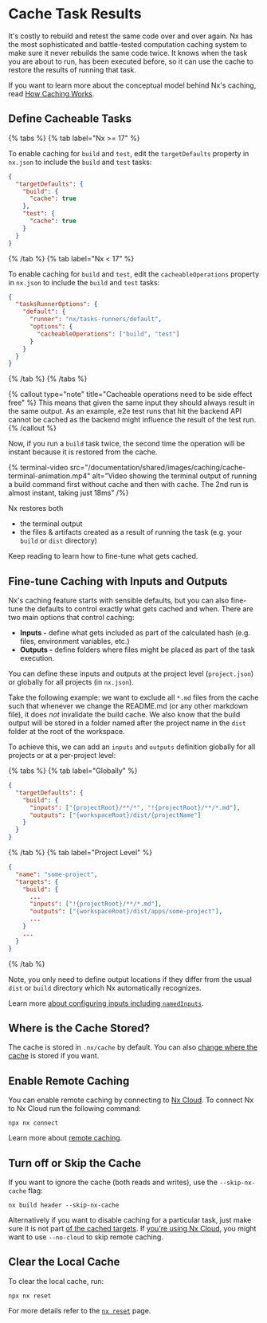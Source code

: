 # Cache Task Results

It's costly to rebuild and retest the same code over and over again. Nx has the most sophisticated and battle-tested computation caching system to make sure it never rebuilds the same code twice. It knows when the task you are about to run, has been executed before, so it can use the cache to restore the results of running that task.

If you want to learn more about the conceptual model behind Nx's caching, read [How Caching Works](/concepts/how-caching-works).

## Define Cacheable Tasks

{% tabs %}
{% tab label="Nx >= 17" %}

To enable caching for `build` and `test`, edit the `targetDefaults` property in `nx.json` to include the `build` and `test` tasks:

```json {% fileName="nx.json" %}
{
  "targetDefaults": {
    "build": {
      "cache": true
    },
    "test": {
      "cache": true
    }
  }
}
```

{% /tab %}
{% tab label="Nx < 17" %}

To enable caching for `build` and `test`, edit the `cacheableOperations` property in `nx.json` to include the `build` and `test` tasks:

```json {% fileName="nx.json" %}
{
  "tasksRunnerOptions": {
    "default": {
      "runner": "nx/tasks-runners/default",
      "options": {
        "cacheableOperations": ["build", "test"]
      }
    }
  }
}
```

{% /tab %}
{% /tabs %}

{% callout type="note" title="Cacheable operations need to be side effect free" %}
This means that given the same input they should always result in
the same output. As an example, e2e test runs that hit the backend API cannot be cached as the backend might influence
the result of the test run.
{% /callout %}

Now, if you run a `build` task twice, the second time the operation will be instant because it is restored from the cache.

{% terminal-video src="/documentation/shared/images/caching/cache-terminal-animation.mp4" alt="Video showing the terminal output of running a build command first without cache and then with cache. The 2nd run is almost instant, taking just 18ms" /%}

Nx restores both

- the terminal output
- the files & artifacts created as a result of running the task (e.g. your `build` or `dist` directory)

Keep reading to learn how to fine-tune what gets cached.

## Fine-tune Caching with Inputs and Outputs

Nx's caching feature starts with sensible defaults, but you can also fine-tune the defaults to control exactly what gets cached and when. There are two main options that control caching:

- **Inputs -** define what gets included as part of the calculated hash (e.g. files, environment variables, etc.)
- **Outputs -** define folders where files might be placed as part of the task execution.

You can define these inputs and outputs at the project level (`project.json`) or globally for all projects (in `nx.json`).

Take the following example: we want to exclude all `*.md` files from the cache such that whenever we change the README.md (or any other markdown file), it does _not_ invalidate the build cache. We also know that the build output will be stored in a folder named after the project name in the `dist` folder at the root of the workspace.

To achieve this, we can add an `inputs` and `outputs` definition globally for all projects or at a per-project level:

{% tabs %}
{% tab label="Globally" %}

```json {% fileName="nx.json" %}
{
  "targetDefaults": {
    "build": {
      "inputs": ["{projectRoot}/**/*", "!{projectRoot}/**/*.md"],
      "outputs": ["{workspaceRoot}/dist/{projectName"]
    }
  }
}
```

{% /tab %}
{% tab label="Project Level" %}

```json {% fileName="packages/some-project/project.json"  %}
{
  "name": "some-project",
  "targets": {
    "build": {
      ...
      "inputs": ["!{projectRoot}/**/*.md"],
      "outputs": ["{workspaceRoot}/dist/apps/some-project"],
      ...
    }
    ...
  }
}
```

{% /tab %}

Note, you only need to define output locations if they differ from the usual `dist` or `build` directory which Nx automatically recognizes.

Learn more [about configuring inputs including `namedInputs`](/recipes/running-tasks/customizing-inputs).

## Where is the Cache Stored?

The cache is stored in `.nx/cache` by default. You can also [change where the cache](/recipes/running-tasks/change-cache-location) is stored if you want.

## Enable Remote Caching

You can enable remote caching by connecting to [Nx Cloud](/nx-cloud). To connect Nx to Nx Cloud run the following command:

```shell
npx nx connect
```

Learn more about [remote caching](/nx-cloud/features/remote-cache).

## Turn off or Skip the Cache

If you want to ignore the cache (both reads and writes), use the `--skip-nx-cache` flag:

```shell
nx build header --skip-nx-cache
```

Alternatively if you want to disable caching for a particular task, just make sure it is not part [of the cached targets](/core-features/cache-task-results#define-cacheable-tasks). If [you're using Nx Cloud](/nx-cloud/features/remote-cache#skipping-cloud-cache), you might want to use `--no-cloud` to skip remote caching.

## Clear the Local Cache

To clear the local cache, run:

```shell
npx nx reset
```

For more details refer to the [`nx reset`](/nx-api/nx/documents/reset) page.
